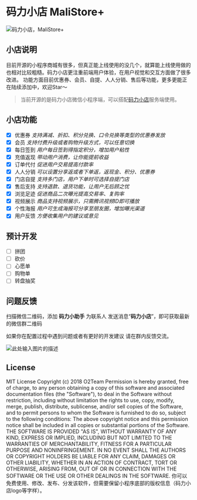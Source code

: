 # 码力小店 MaliStore+
![码力小店，MaliStore+][1]

## 小店说明
目前开源的小程序商城有很多，但真正能上线使用的没几个，就算能上线使用做的也相对比较粗糙。码力小店更注重前端用户体验，在用户视觉和交互方面做了很多改进。 功能方面目前优惠券、会员、自提、人人分销、售后等功能，更多更能正在陆续添加中，欢迎Star～
> 当前开源的是码力小店微信小程序端，可以搭配[码力小店][2]服务端使用。

## 小店功能
- [x] 优惠券
    *支持满减、折扣、积分兑换、口令兑换等类型的优惠券发放*
- [x] 会员
    *支持付费升级或者购物升级方式，可以任意切换*
- [x] 每日签到
    *用户每日签到得指定积分，增加用户粘性*
- [x] 充值返现
    *带动用户消费，让你能提前收益*
- [x] 订单代付
    *促进用户交易提高付款率*
- [x] 人人分销
    *可以设置分享返或者下单返，返现金、积分、优惠券*
- [x] 门店自提
    *支持多门店，用户下单时可选择自提门店*
- [x] 售后支持
    *支持退款、退货功能，让用户无后顾之忧*
- [x] 浏览足迹
    *促进商品二次曝光提高交易率、复购率*
- [x] 视频展示
    *商品支持视频展示，只需腾讯视频ID即可播放*
- [x] 个性海报
    *用户可生成海报可分享至朋友圈，增加曝光渠道*
- [x] 用户反馈
    *方便收集用户的建议或意见*

## 预计开发
- [ ] 拼团
- [ ] 砍价
- [ ] 心愿单
- [ ] 购物单
- [ ] 转盘抽奖

## 问题反馈
扫描微信二维码，添加 **码力小助手** 为联系人
发送消息“**码力小店**”，即可获取最新的微信群二维码
 
如果你在配置过程中遇到问题或者有更好的开发建议
请在群内反馈交流。

![此处输入图片的描述][3]

## License
MIT License
Copyright (c) 2018 O2Team
Permission is hereby granted, free of charge, to any person obtaining a copy of this software and associated documentation files (the "Software"), to deal in the Software without restriction, including without limitation the rights to use, copy, modify, merge, publish, distribute, sublicense, and/or sell copies of the Software, and to permit persons to whom the Software is furnished to do so, subject to the following conditions:
The above copyright notice and this permission notice shall be included in all copies or substantial portions of the Software.
THE SOFTWARE IS PROVIDED "AS IS", WITHOUT WARRANTY OF ANY KIND, EXPRESS OR IMPLIED, INCLUDING BUT NOT LIMITED TO THE WARRANTIES OF MERCHANTABILITY, FITNESS FOR A PARTICULAR PURPOSE AND NONINFRINGEMENT. IN NO EVENT SHALL THE AUTHORS OR COPYRIGHT HOLDERS BE LIABLE FOR ANY CLAIM, DAMAGES OR OTHER LIABILITY, WHETHER IN AN ACTION OF CONTRACT, TORT OR OTHERWISE, ARISING FROM, OUT OF OR IN CONNECTION WITH THE SOFTWARE OR THE USE OR OTHER DEALINGS IN THE SOFTWARE.
你可以免费使用、修改、发布、分发该软件，但需要保留小程序底部的版权信息（码力小店logo等字样）。


  [1]: https://xiaodu.maliapi.com/static/data/3b5fe48948c2047508b386d78f6dcb90.jpg
  [2]: https://www.maliapi.com/
  [3]: https://xiaodu.maliapi.com/static/data/510b3dc7c4d1a29f573384ef97688dd1.png